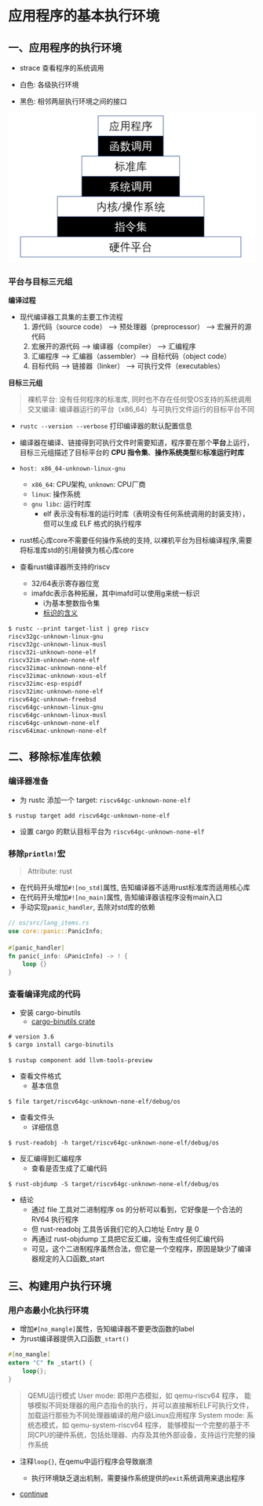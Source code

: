# 应用程序的基本执行环境

## 一、应用程序的执行环境

- strace <bin> 查看程序的系统调用

- 白色: 各级执行环境
- 黑色: 相邻两层执行环境之间的接口

![应用程序的执行环境](./img/2022-07-26-21-07-35.png)

### 平台与目标三元组

**编译过程**

- 现代编译器工具集的主要工作流程
  1. 源代码（source code） –> 预处理器（preprocessor） –> 宏展开的源代码
  2. 宏展开的源代码 –> 编译器（compiler） –> 汇编程序
  3. 汇编程序 –> 汇编器（assembler）–> 目标代码（object code）
  4. 目标代码 –> 链接器（linker） –> 可执行文件（executables）

**目标三元组**

> 裸机平台: 没有任何程序的标准库, 同时也不存在任何受OS支持的系统调用
> 交叉编译: 编译器运行的平台（x86_64）与可执行文件运行的目标平台不同

- `rustc --version --verbose` 打印编译器的默认配置信息
- 编译器在编译、链接得到可执行文件时需要知道，程序要在那个**平台**上运行，目标三元组描述了目标平台的 **CPU 指令集**、**操作系统类型**和**标准运行时库**
- `host: x86_64-unknown-linux-gnu`
  - `x86_64`: CPU架构, `unknown`: CPU厂商
  - `linux`: 操作系统
  - `gnu libc`: 运行时库
    - elf 表示没有标准的运行时库（表明没有任何系统调用的封装支持），但可以生成 ELF 格式的执行程序
- rust核心库core不需要任何操作系统的支持, 以裸机平台为目标编译程序,需要将标准库std的引用替换为核心库core

- 查看rust编译器所支持的riscv 
  - 32/64表示寄存器位宽
  - imafdc表示各种拓展，其中imafd可以使用g来统一标识
    - i为基本整数指令集
    - [标识的含义](http://rcore-os.cn/rCore-Tutorial-Book-v3/chapter1/1app-ee-platform.html) 

```
$ rustc --print target-list | grep riscv
riscv32gc-unknown-linux-gnu
riscv32gc-unknown-linux-musl
riscv32i-unknown-none-elf
riscv32im-unknown-none-elf
riscv32imac-unknown-none-elf
riscv32imac-unknown-xous-elf
riscv32imc-esp-espidf
riscv32imc-unknown-none-elf
riscv64gc-unknown-freebsd
riscv64gc-unknown-linux-gnu
riscv64gc-unknown-linux-musl
riscv64gc-unknown-none-elf
riscv64imac-unknown-none-elf
```

## 二、移除标准库依赖

### 编译器准备

- 为 rustc 添加一个 target: `riscv64gc-unknown-none-elf`

```shell
$ rustup target add riscv64gc-unknown-none-elf
```

- 设置 cargo 的默认目标平台为 `riscv64gc-unknown-none-elf`

### 移除`println!`宏

> Attribute: rust

- 在代码开头增加`#![no_std]`属性, 告知编译器不适用rust标准库而适用核心库
- 在代码开头增加`#![no_main]`属性, 告知编译器该程序没有main入口
- 手动实现`panic_handler`, 去除对std库的依赖

```rust
// os/src/lang_items.rs
use core::panic::PanicInfo;

#[panic_handler]
fn panic(_info: &PanicInfo) -> ! {
    loop {}
}
```

### 查看编译完成的代码

- 安装 cargo-binutils
  - [cargo-binutils crate](https://docs.rs/crate/cargo-binutils/0.3.6)

```shell
# version 3.6
$ cargo install cargo-binutils

$ rustup component add llvm-tools-preview
```

- 查看文件格式
  - 基本信息

```shell
$ file target/riscv64gc-unknown-none-elf/debug/os
```

- 查看文件头
  - 详细信息

```shell
$ rust-readobj -h target/riscv64gc-unknown-none-elf/debug/os
```

- 反汇编得到汇编程序
  - 查看是否生成了汇编代码

```shell
$ rust-objdump -S target/riscv64gc-unknown-none-elf/debug/os
```

- 结论
  - 通过 file 工具对二进制程序 os 的分析可以看到，它好像是一个合法的 RV64 执行程序
  - 但 rust-readobj 工具告诉我们它的入口地址 Entry 是 0
  - 再通过 rust-objdump 工具把它反汇编，没有生成任何汇编代码
  - 可见，这个二进制程序虽然合法，但它是一个空程序，原因是缺少了编译器规定的入口函数_start

## 三、构建用户执行环境

### 用户态最小化执行环境

- 增加`#[no_mangle]`属性，告知编译器不要更改函数的label
- 为rust编译器提供入口函数`_start()`

```rust
#[no_mangle]
extern "C" fn _start() {
    loop{};
}
```
> QEMU运行模式
> User mode: 即用户态模拟，如 qemu-riscv64 程序， 能够模拟不同处理器的用户态指令的执行，并可以直接解析ELF可执行文件， 加载运行那些为不同处理器编译的用户级Linux应用程序
> System mode: 系统态模式，如 qemu-system-riscv64 程序， 能够模拟一个完整的基于不同CPU的硬件系统，包括处理器、内存及其他外部设备，支持运行完整的操作系统


- 注释`loop{}`, 在qemu中运行程序会导致崩溃
  - 执行环境缺乏退出机制，需要操作系统提供的`exit`系统调用来退出程序


- [continue](https://learningos.github.io/rust-based-os-comp2022/chapter1/4mini-rt-baremetal.html)